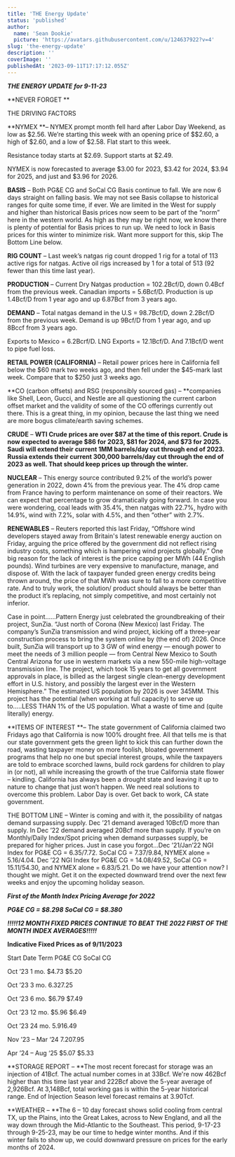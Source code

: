 ```yaml
---
title: 'THE Energy Update'
status: 'published'
author:
  name: 'Sean Dookie'
  picture: 'https://avatars.githubusercontent.com/u/124637922?v=4'
slug: 'the-energy-update'
description: ''
coverImage: ''
publishedAt: '2023-09-11T17:17:12.055Z'
---
```


***THE ENERGY UPDATE for 9-11-23***

**NEVER FORGET **

THE DRIVING FACTORS

**NYMEX **– NYMEX prompt month fell hard after Labor Day Weekend, as low as $2.56. We’re starting this week with an opening price of $$2.60, a high of $2.60, and a low of $2.58. Flat start to this week.

Resistance today starts at $2.69. Support starts at $2.49.

NYMEX is now forecasted to average $3.00 for 2023, $3.42 for 2024, $3.94 for 2025, and just and $3.96 for 2026.

**BASIS** – Both PG&E CG and SoCal CG Basis continue to fall. We are now 6 days straight on falling basis. We may not see Basis collapse to historical ranges for quite some time, if ever. We are limited in the West for supply and higher than historical Basis prices now seem to be part of the “norm” here in the western world. As high as they may be right now, we know there is plenty of potential for Basis prices to run up. We need to lock in Basis prices for this winter to minimize risk. Want more support for this, skip The Bottom Line below.

**RIG COUNT** – Last week’s natgas rig count dropped 1 rig for a total of 113 active rigs for natgas. Active oil rigs increased by 1 for a total of 513 (92 fewer than this time last year).

**PRODUCTION** – Current Dry Natgas production = 102.2Bcf/D, down 0.4Bcf from the previous week. Canadian imports = 5.6Bcf/D. Production is up 1.4Bcf/D from 1 year ago and up 6.87Bcf from 3 years ago.

**DEMAND** – Total natgas demand in the U.S = 98.7Bcf/D, down 2.2Bcf/D from the previous week. Demand is up 9Bcf/D from 1 year ago, and up 8Bccf from 3 years ago.

Exports to Mexico = 6.2Bcrf/D. LNG Exports = 12.1Bcf/D. And 7.1Bcf/D went to pipe fuel loss.

**RETAIL POWER (CALIFORNIA)** – Retail power prices here in California fell below the $60 mark two weeks ago, and then fell under the $45-mark last week. Compare that to $250 just 3 weeks ago.

**CO (carbon offsets) and RSG (responsibly sourced gas) – **companies like Shell, Leon, Gucci, and Nestle are all questioning the current carbon offset market and the validity of some of the CO offerings currently out there. This is a great thing, in my opinion, because the last thing we need are more bogus climate/earth saving schemes.

**CRUDE** – **WTI Crude prices are over $87 at the time of this report. Crude is now expected to average $86 for 2023, $81 for 2024, and $73 for 2025. Saudi will extend their current 1MM barrels/day cut through end of 2023. Russia extends their current 300,000 barrels/day cut through the end of 2023 as well. That should keep prices up through the winter.**

**NUCLEAR** – This energy source contributed 9.2% of the world’s power generation in 2022, down 4% from the previous year. The 4% drop came from France having to perform maintenance on some of their reactors. We can expect that percentage to grow dramatically going forward. In case you were wondering, coal leads with 35.4%, then natgas with 22.7%, hydro with 14.9%, wind with 7.2%, solar with 4.5%, and then “other” with 2.7%.

**RENEWABLES** – Reuters reported this last Friday, “Offshore wind developers stayed away from Britain's latest renewable energy auction on Friday, arguing the price offered by the government did not reflect rising industry costs, something which is hampering wind projects globally.” One big reason for the lack of interest is the price capping per MWh (44 English pounds). Wind turbines are very expensive to manufacture, manage, and dispose of. With the lack of taxpayer funded green energy credits being thrown around, the price of that MWh was sure to fall to a more competitive rate. And to truly work, the solution/ product should always be better than the product it’s replacing, not simply competitive, and most certainly not inferior.

Case in point……Pattern Energy just celebrated the groundbreaking of their project, SunZia. “Just north of Corona (New Mexico) last Friday. The company’s SunZia transmission and wind project, kicking off a three-year construction process to bring the system online by (the end of) 2026. Once built, SunZia will transport up to 3 GW of wind energy — enough power to meet the needs of 3 million people — from Central New Mexico to South Central Arizona for use in western markets via a new 550-mile high-voltage transmission line. The project, which took 15 years to get all government approvals in place, is billed as the largest single clean-energy development effort in U.S. history, and possibly the largest ever in the Western Hemisphere.” The estimated US population by 2026 is over 345MM. This project has the potential (when working at full capacity) to serve up to…..LESS THAN 1% of the US population. What a waste of time and (quite literally) energy.

**ITEMS OF INTEREST **– The state government of California claimed two Fridays ago that California is now 100% drought free. All that tells me is that our state government gets the green light to kick this can further down the road, wasting taxpayer money on more foolish, bloated government programs that help no one but special interest groups, while the taxpayers are told to embrace scorched lawns, build rock gardens for children to play in (or not), all while increasing the growth of the true California state flower – kindling. California has always been a drought state and leaving it up to nature to change that just won’t happen. We need real solutions to overcome this problem. Labor Day is over. Get back to work, CA state government.

THE BOTTOM LINE – Winter is coming and with it, the possibility of natgas demand surpassing supply. Dec ’21 demand averaged 10Bcf/D more than supply. In Dec ’22 demand averaged 20Bcf more than supply. If you’re on Monthly/Daily Index/Spot pricing when demand surpasses supply, be prepared for higher prices. Just in case you forgot…Dec ’21/Jan’22 NGI Index for PG&E CG = $6.35/$7.72. SoCal CG = $7.37/$9.84, NYMEX alone = $5.16/$4.04. Dec ’22 NGI Index for PG&E CG = $14.08/$49.52, SoCal CG = $15.11/$54.30, and NYMEX alone = $6.83/$5.21. Do we have your attention now? I thought we might. Get it on the expected downward trend over the next few weeks and enjoy the upcoming holiday season.

***First of the Month Index Pricing Average for 2022***

***PG&E CG = $8.298 SoCal CG = $8.380***

***!!!!!12 MONTH FIXED PRICES CONTINUE TO BEAT THE 2022 FIRST OF THE MONTH INDEX AVERAGES!!!!!***

**Indicative Fixed Prices as of 9/11/2023**

Start Date Term PG&E CG SoCal CG

Oct ’23 1 mo. $4.73 $5.20

Oct ’23 3 mo. $6.32 $7.25

Oct ‘23 6 mo. $6.79 $7.49

Oct ’23 12 mo. $5.96 $6.49

Oct ’23 24 mo. $5.91 $6.49

Nov ’23 – Mar ‘24 $7.20 $7.95

Apr ’24 – Aug ‘25 $5.07 $5.33

**STORAGE REPORT – **The most recent forecast for storage was an injection of 41Bcf. The actual number comes in at 33Bcf. We're now 462Bcf higher than this time last year and 222Bcf above the 5-year average of 2,926Bcf. At 3,148Bcf, total working gas is within the 5-year historical range. End of Injection Season level forecast remains at 3.90Tcf.

**WEATHER – **The 6 – 10 day forecast shows solid cooling from central TX, up the Plains, into the Great Lakes, across to New England, and all the way down through the Mid-Atlantic to the Southeast. This period, 9-17-23 through 9-25-23, may be our time to hedge winter months. And if this winter fails to show up, we could downward pressure on prices for the early months of 2024.

